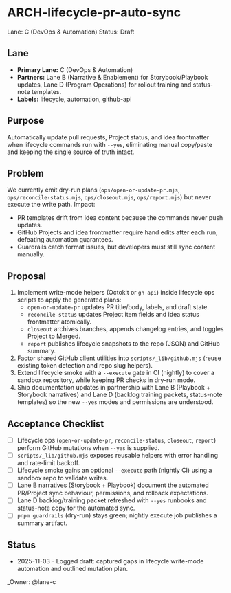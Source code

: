 # ARCH-lifecycle-pr-auto-sync

Lane: C (DevOps & Automation)
Status: Draft

## Lane

- **Primary Lane:** C (DevOps & Automation)
- **Partners:** Lane B (Narrative & Enablement) for Storybook/Playbook updates, Lane D (Program Operations) for rollout training and status-note templates.
- **Labels:** lifecycle, automation, github-api

## Purpose

Automatically update pull requests, Project status, and idea frontmatter when lifecycle commands run with `--yes`, eliminating manual copy/paste and keeping the single source of truth intact.

## Problem

We currently emit dry-run plans (`ops/open-or-update-pr.mjs`, `ops/reconcile-status.mjs`, `ops/closeout.mjs`, `ops/report.mjs`) but never execute the write path. Impact:

- PR templates drift from idea content because the commands never push updates.
- GitHub Projects and idea frontmatter require hand edits after each run, defeating automation guarantees.
- Guardrails catch format issues, but developers must still sync content manually.

## Proposal

1. Implement write-mode helpers (Octokit or `gh api`) inside lifecycle ops scripts to apply the generated plans:
   - `open-or-update-pr` updates PR title/body, labels, and draft state.
   - `reconcile-status` updates Project item fields and idea status frontmatter atomically.
   - `closeout` archives branches, appends changelog entries, and toggles Project to Merged.
   - `report` publishes lifecycle snapshots to the repo (JSON) and GitHub summary.
2. Factor shared GitHub client utilities into `scripts/_lib/github.mjs` (reuse existing token detection and repo slug helpers).
3. Extend lifecycle smoke with a `--execute` gate in CI (nightly) to cover a sandbox repository, while keeping PR checks in dry-run mode.
4. Ship documentation updates in partnership with Lane B (Playbook + Storybook narratives) and Lane D (backlog training packets, status-note templates) so the new `--yes` modes and permissions are understood.

## Acceptance Checklist

- [ ] Lifecycle ops (`open-or-update-pr`, `reconcile-status`, `closeout`, `report`) perform GitHub mutations when `--yes` is supplied.
- [ ] `scripts/_lib/github.mjs` exposes reusable helpers with error handling and rate-limit backoff.
- [ ] Lifecycle smoke gains an optional `--execute` path (nightly CI) using a sandbox repo to validate writes.
- [ ] Lane B narratives (Storybook + Playbook) document the automated PR/Project sync behaviour, permissions, and rollback expectations.
- [ ] Lane D backlog/training packet refreshed with `--yes` runbooks and status-note copy for the automated sync.
- [ ] `pnpm guardrails` (dry-run) stays green; nightly execute job publishes a summary artifact.

## Status

- 2025-11-03 - Logged draft: captured gaps in lifecycle write-mode automation and outlined mutation plan.

<!-- prettier-ignore -->
_Owner: @lane-c
